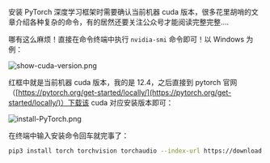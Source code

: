 
安装 PyTorch 深度学习框架时需要确认当前机器 cuda 版本，很多花里胡哨的文章介绍各种复杂的命令，有的居然还要关注公众号才能阅读完整完整....

哪有这么麻烦！直接在命令终端中执行 `nvidia-smi` 命令即可！以 Windows 为例：

![show-cuda-version.png](http://snic88335.hd-bkt.clouddn.com/cuda-version/show-cuda-version.png)

红框中就是当前机器 cuda 版本，我的是 12.4，之后直接到 pytorch 官网（[https://pytorch.org/get-started/locally/](https://pytorch.org/get-started/locally/)）下载该 cuda 对应安装版本即可：

![install-PyTorch.png](http://snic88335.hd-bkt.clouddn.com/cuda-version/install-PyTorch.png)

在终端中输入安装命令回车就完事了：

```bash
pip3 install torch torchvision torchaudio --index-url https://download.pytorch.org/whl/cu124
```